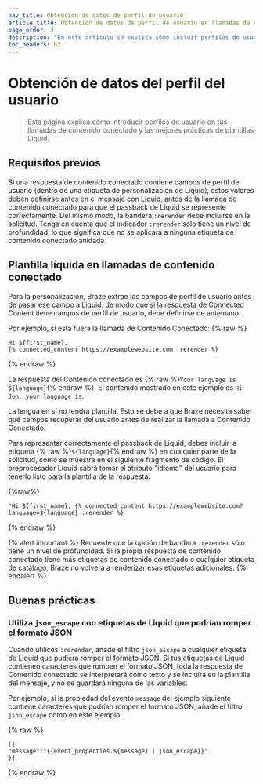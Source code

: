 ```yaml
---
nav_title: Obtención de datos de perfil de usuario
article_title: Obtención de datos de perfil de usuario en llamadas de contenido conectado
page_order: 3
description: "En este artículo se explica cómo incluir perfiles de usuario en las llamadas a Connected Content, así como las mejores prácticas en relación con las plantillas Liquid."
toc_headers: h2
---
```


# Obtención de datos del perfil del usuario

> Esta página explica cómo introducir perfiles de usuario en tus llamadas de contenido conectado y las mejores prácticas de plantillas Liquid. 

## Requisitos previos

Si una respuesta de contenido conectado contiene campos de perfil de usuario (dentro de una etiqueta de personalización de Liquid), estos valores deben definirse antes en el mensaje con Liquid, antes de la llamada de contenido conectado para que el passback de Liquid se represente correctamente. Del mismo modo, la bandera `:rerender` debe incluirse en la solicitud. Tenga en cuenta que el indicador `:rerender` sólo tiene un nivel de profundidad, lo que significa que no se aplicará a ninguna etiqueta de contenido conectado anidada.

## Plantilla líquida en llamadas de contenido conectado

Para la personalización, Braze extrae los campos de perfil de usuario antes de pasar ese campo a Liquid, de modo que si la respuesta de Connected Content tiene campos de perfil de usuario, debe definirse de antemano. 

Por ejemplo, si esta fuera la llamada de Contenido Conectado:
{% raw %}
```liquid
Hi ${first_name},
{% connected_content https://examplewebsite.com :rerender %}
```
{% endraw %}

La respuesta del Contenido conectado es {% raw %}`Your language is ${language}`{% endraw %}. El contenido mostrado en este ejemplo es `Hi Jon, your language is`. 

La lengua en sí no tendrá plantilla. Esto se debe a que Braze necesita saber qué campos recuperar del usuario antes de realizar la llamada a Contenido Conectado.

Para representar correctamente el passback de Liquid, debes incluir la etiqueta {% raw %}`${language}`{% endraw %} en cualquier parte de la solicitud, como se muestra en el siguiente fragmento de código. El preprocesador Liquid sabrá tomar el atributo "idioma" del usuario para tenerlo listo para la plantilla de la respuesta.

{%raw%}
```liquid
"Hi ${first_name}, {% connected_content https://examplewebsite.com?language=${language} :rerender %}
```
{% endraw %}

{% alert important %}
Recuerde que la opción de bandera `:rerender` sólo tiene un nivel de profundidad. Si la propia respuesta de contenido conectado tiene más etiquetas de contenido conectado o cualquier etiqueta de catálogo, Braze no volverá a renderizar esas etiquetas adicionales.
{% endalert %}

## Buenas prácticas

### Utiliza `json_escape` con etiquetas de Liquid que podrían romper el formato JSON

Cuando utilices `:rerender`, añade el filtro `json_escape` a cualquier etiqueta de Liquid que pudiera romper el formato JSON. Si tus etiquetas de Liquid contienen caracteres que rompen el formato JSON, toda la respuesta de Contenido conectado se interpretará como texto y se incluirá en la plantilla del mensaje, y no se guardará ninguna de las variables.

Por ejemplo, si la propiedad del evento `message` del ejemplo siguiente contiene caracteres que podrían romper el formato JSON, añade el filtro `json_escape` como en este ejemplo:

{% raw %}
```liquid
[{
"message":"{{event_properties.${message} | json_escape}}"
}]
```
{% endraw %}